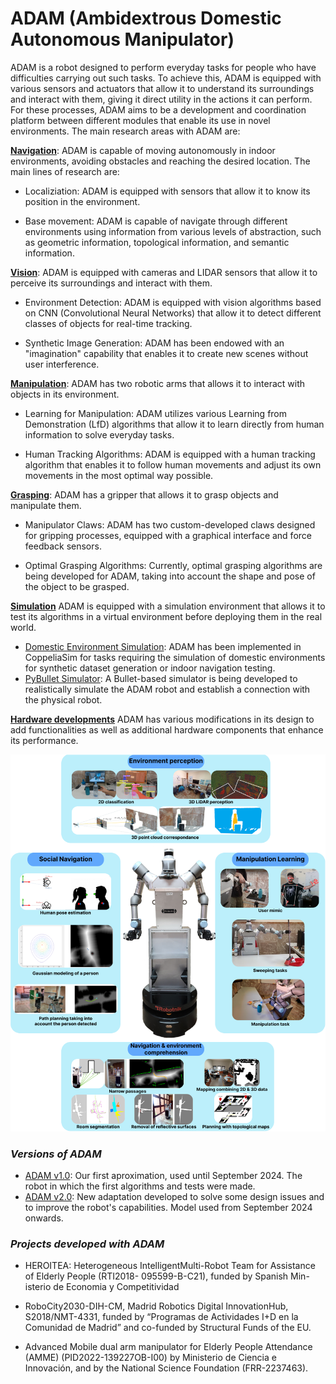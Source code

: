 # ADAM (Ambidextrous Domestic Autonomous Manipulator)

ADAM is a robot designed to perform everyday tasks for people who have difficulties carrying out such tasks. To achieve this, ADAM is equipped with various sensors and actuators that allow it to understand its surroundings and interact with them, giving it direct utility in the actions it can perform. For these processes, ADAM aims to be a development and coordination platform between different modules that enable its use in novel environments. The main research areas with ADAM are:

[**Navigation**](../Navigation/demo.md): ADAM is capable of moving autonomously in indoor environments, avoiding obstacles and reaching the desired location. The main lines of research are:

- Localiziation: ADAM is equipped with sensors that allow it to know its position in the environment.

- Base movement: ADAM is capable of navigate through different environments using information from various levels of abstraction, such as geometric information, topological information, and semantic information.

[**Vision**](../Vision/demo.md): ADAM is equipped with cameras and LIDAR sensors that allow it to perceive its surroundings and interact with them.

- Environment Detection: ADAM is equipped with vision algorithms based on CNN (Convolutional Neural Networks) that allow it to detect different classes of objects for real-time tracking.

- Synthetic Image Generation: ADAM has been endowed with an "imagination" capability that enables it to create new scenes without user interference.

[**Manipulation**](../Manipulation/ManOver.md): ADAM has two robotic arms that allows it to interact with objects in its environment.

- Learning for Manipulation: ADAM utilizes various Learning from Demonstration (LfD) algorithms that allow it to learn directly from human information to solve everyday tasks.

- Human Tracking Algorithms: ADAM is equipped with a human tracking algorithm that enables it to follow human movements and adjust its own movements in the most optimal way possible.

[**Grasping**](../Grasping/demo.md): ADAM has a gripper that allows it to grasp objects and manipulate them.

- Manipulator Claws: ADAM has two custom-developed claws designed for gripping processes, equipped with a graphical interface and force feedback sensors.

- Optimal Grasping Algorithms: Currently, optimal grasping algorithms are being developed for ADAM, taking into account the shape and pose of the object to be grasped.

[**Simulation**](../Simulation/ADAMSim.md) ADAM is equipped with a simulation environment that allows it to test its algorithms in a virtual environment before deploying them in the real world.

- [Domestic Environment Simulation](../Simulation/Indoor.md): ADAM has been implemented in CoppeliaSim for tasks requiring the simulation of domestic environments for synthetic dataset generation or indoor navigation testing.  
- [PyBullet Simulator](../Simulation/ADAMSim.md): A Bullet-based simulator is being developed to realistically simulate the ADAM robot and establish a connection with the physical robot.

[**Hardware developments**](../Hardware/demo.md) ADAM has various modifications in its design to add functionalities as well as additional hardware components that enhance its performance.

[![adam all](../fig/AdamCapa.png)](https://www.frontiersin.org/journals/neurorobotics/articles/10.3389/fnbot.2024.1337608/full)


### *Versions of ADAM*
* [ADAM v1.0](ADAM_v1.0.md): Our first aproximation, used until September 2024. The robot in which the first algorithms and tests were made.
* [ADAM v2.0](ADAM_v2.0.md): New adaptation developed to solve some design issues and to improve the robot's capabilities. Model used from September 2024 onwards.

### *Projects developed with ADAM*
- HEROITEA: Heterogeneous IntelligentMulti-Robot Team for Assistance of Elderly People (RTI2018- 095599-B-C21), funded by Spanish Min-isterio de Economia y Competitividad 

- RoboCity2030-DIH-CM, Madrid Robotics Digital InnovationHub, S2018/NMT-4331, funded by “Programas de Actividades I+D en la Comunidad de Madrid” and co-funded by Structural Funds of the EU.

- Advanced Mobile dual arm manipulator for Elderly People Attendance (AMME) (PID2022-139227OB-I00) by Ministerio de Ciencia e Innovación, and by the National Science Foundation (FRR-2237463).

 

